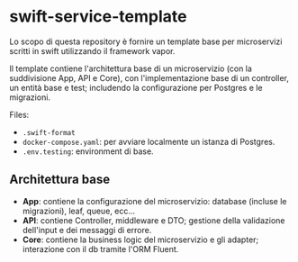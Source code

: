 # swift-service-template

Lo scopo di questa repository è fornire un template base per microservizi scritti in swift utilizzando il framework vapor.

Il template contiene l'architettura base di un microservizio (con la suddivisione App, API e Core), con l'implementazione base di un controller, un entità base e test; includendo la configurazione per Postgres e le migrazioni.

Files:

- `.swift-format`
- `docker-compose.yaml`: per avviare localmente un istanza di Postgres.
- `.env.testing`: environment di base.

## Architettura base

- **App**: contiene la configurazione del microservizio: database (incluse le migrazioni), leaf, queue, ecc...
- **API**: contiene Controller, middleware e DTO; gestione della validazione dell'input e dei messaggi di errore.
- **Core**: contiene la business logic del microservizio e gli adapter; interazione con il db tramite l'ORM Fluent.
